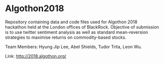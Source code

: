 # Algothon2018

Repository containing data and code files used for Algothon 2018 hackathon held at the London offices of BlackRock. Objective of submission is to use twitter sentiment analysis as well as standard mean-reversion strategies to maximise returns on commodity-based stocks.

Team Members: Hyung Jip Lee, Abel Shields, Tudor Trita, Leon Wu.

Link: <http://2018.algothon.org/>
